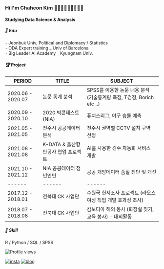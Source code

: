### Hi I'm Chaheon Kim 🙆🏻‍♂🙆🏻‍♂🙆🏻‍♂
#### Studying Data Science & Analysis   

##### 📘 ️Edu  

`-` Jeonbuk Univ, Political and Diplomacy / Statistics  
`-` ODA Expert training _ Univ of Barcelona  
`-` Big Leader AI Academy _ Kyungnam Univ.  


##### 🏆 Project  

| PERIOD | TITLE | SUBJECT |
| ------- | ------- | -------|
| 2020.06 - 2020.07 | 논문 통계 분석 | SPSS를 이용한 논문 내용 분석 (기술통계량 측정, T검정, Borich etc ..) |
| 2020.09 - 2020.10 | 2020  빅콘테스트 (NIA) | 퓨쳐스리그, 야구 승률 예측|
| 2021.05 - 2021.05 | 전주시 공공데이터 분석 | 전주시 권역별 CCTV 설치 구역 선정 |
| 2021.08 - 2021.08 | K-DATA & 울산항만공사 협업 프로젝트 | AI를 사용한 검수 자동화 서비스 개발 |
| 2021.10 - 2021.12 | NIA 공공데이터 청년인턴 | 공공 개방데이터 품질 진단 및 개선 |
| ------ | ------ | ------|
| 2017.12 - 2018.01 | 전북대 CK 사업단 | 수원국 현지조사 프로젝트 (라오스 여성 직업 개발 효과성 조사) |
| 2018.07 - 2018.08 | 전북대 CK 사업단 | 캄보디아 해외 봉사 (화장실 짓기, 교육 봉사) - 대외활동 |  

##### 🧩 Skill  

 R / Python / SQL / SPSS   

![Profile views](https://gpvc.arturio.dev/Chaheon)  


[![insta](https://img.shields.io/badge/Instagram-ff69b4?style=for-the-badge&logo=instagram&logoColor=white&link=https://www.instagram.com/caesium_y/)](https://www.instagram.com/0ldcar_/)
[![blog](https://img.shields.io/badge/github-blog-000000?style=for-the-badge&logo=github&logoColor=white&link=https://caesiumy.github.io/)](https://heoni00.github.io)
